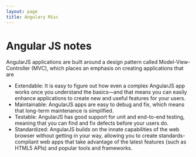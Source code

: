 ```yaml
---
layout: page
title: Angulary Misc
---
```


# Angular JS notes

AngularJS applications are built around a design pattern called Model-View-Controller (MVC), which places an emphasis on creating applications that are

- Extendable: It is easy to figure out how even a complex AngularJS app works once you understand the basics—and that means you can easily enhance applications to create new and useful features for your users.
- Maintainable: AngularJS apps are easy to debug and fix, which means that long-term maintenance is simplified.
- Testable: AngularJS has good support for unit and end-to-end testing, meaning that you can find and fix defects before your users do.
- Standardized: AngularJS builds on the innate capabilities of the web browser without getting in your way, allowing you to create standards-compliant web apps that take advantage of the latest features (such as HTML5 APIs) and popular tools and frameworks.